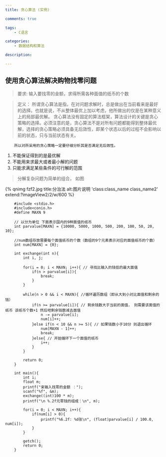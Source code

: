 ```yaml
---
title: 贪心算法 (实例)

comments: true    

tags: 
    - C语言

categories: 
    - 数据结构和算法

description: 

---
```



## 使用贪心算法解决购物找零问题

> 要求: 输入要找零的金额，求得所需各种面值的纸币的个数

> 定义：  所谓贪心算法是指，在对问题求解时，总是做出在当前看来是最好的选择。也就是说，不从整体最优上加以考虑，他所做出的仅是在某种意义上的局部最优解。
           贪心算法没有固定的算法框架，算法设计的关键是贪心策略的选择。必须注意的是，贪心算法不是对所有问题都能得到整体最优解，选择的贪心策略必须具备无后效性，即某个状态以后的过程不会影响以前的状态，只与当前状态有关。
    
        所以对所采用的贪心策略一定要仔细分析其是否满足无后效性。
        
1. 不能保证得到的是最优解
2. 不能用来求最大或者最小解的问题
3. 只能求满足某些条件的可行解的范围
    
> 分解复杂问题为简单的组合， 如图

{% qnimg fzf2.jpg title:分治法 alt:图片说明 'class:class_name class_name2' extend:?imageView2/2/w/600 %}


<!--more-->
        
        #include <stdio.h>
        #include<conio.h>
        #define MAXN 9
        
        // 以分为单位 下面表示国内的9种面值的纸币
        int parvalue[MAXN] = {10000, 5000, 1000, 500, 200, 100, 50, 20, 10};
        
        //num数组存放需要每个面值纸币的个数（数组的9个元素表示对应的面值纸币的个数）
        int num[MAXN] = {0};
        
        int exchange(int n){
            int i, j;
        
            for(i = 0; i < MAXN; i++){ // 寻找比输入的钱低的最大面值
                if(n > parvalue[i]){
                    break;
                }
            }
        
            while(n > 0 && i < MAXN){ //循环遍历数组（即从大到小对比面值和剩余的钱）
                if(n >= parvalue[i]){ // 剩余钱数大于当前的面值， 则需要该面值的纸币 该纸币个数+1 然后吧剩余钱数减去面值
                    n -= parvalue[i];
                    num[i]++;
                }else if(n < 10 && n >= 5){ // 如果钱数小于10分 则退出循环
                    num[MAXN - 1]++;
                    break;
                }else{ // 开始循环下一个面值的纸币
                    i++;
                }
            }
        
            return 0;
        }
        
        int main(){
            int i;
            float m;
            printf("亲输入找零的金额 ：");
            scanf("%f", &m);
            exchange((int)100 * m);
            printf("\n %.2f元零钱的组成：\n", m);
        
            for(i = 0; i < MAXN; i++){
                if(num[i] > 0){
                    printf("%6.2f: %d张\n", (float)parvalue[i] / 100.0, num[i]);
                }
            }
        
            getch();
            return 0;
        }
